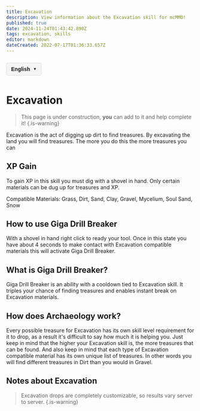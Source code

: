 ```yaml
---
title: Excavation
description: View information about the Excavation skill for mcMMO!
published: true
date: 2024-11-24T01:43:42.890Z
tags: excavation, skills
editor: markdown
dateCreated: 2022-07-17T01:36:33.657Z
---
```



<!-- 语言切换器开始 -->
<div class="language-switcher">
  <div class="language-switcher-current">
    <span class="current-language">English</span>
    <span class="dropdown-icon">▼</span>
  </div>
  <div class="language-switcher-dropdown">
        <div class="language-option active" data-lang="en">English</div>
    <div class="language-option " data-lang="zh">中文</div>
    <div class="language-option " data-lang="es">Español</div>
    <div class="language-option " data-lang="fr">Français</div>
    <div class="language-option " data-lang="de">Deutsch</div>
    <div class="language-option " data-lang="ru">Русский</div>
    <div class="language-option " data-lang="ja">日本語</div>
    <div class="language-option " data-lang="ko">한국어</div>

  </div>
</div>

<style>
.language-switcher {
  position: relative;
  display: inline-block;
  margin: 10px 0;
  font-family: Arial, sans-serif;
  z-index: 100;
}

.language-switcher-current {
  display: flex;
  align-items: center;
  cursor: pointer;
  padding: 8px 12px;
  background-color: #f5f5f5;
  border: 1px solid #ddd;
  border-radius: 4px;
}

.current-language {
  margin-right: 8px;
  font-weight: bold;
}

.dropdown-icon {
  font-size: 10px;
}

.language-switcher-dropdown {
  display: none;
  position: absolute;
  top: 100%;
  left: 0;
  background-color: white;
  border: 1px solid #ddd;
  border-radius: 4px;
  box-shadow: 0 2px 5px rgba(0,0,0,0.1);
  min-width: 150px;
  z-index: 101;
}

.language-switcher:hover .language-switcher-dropdown {
  display: block;
}

.language-option {
  padding: 8px 12px;
  cursor: pointer;
  transition: background-color 0.2s;
}

.language-option:hover {
  background-color: #f0f0f0;
}

.language-option.active {
  background-color: #e6f7ff;
  font-weight: bold;
}
</style>


<script>
document.addEventListener('DOMContentLoaded', function() {
  // 语言切换功能
  const languageOptions = document.querySelectorAll('.language-option');
  languageOptions.forEach(option => {
    option.addEventListener('click', function() {
      const langCode = this.getAttribute('data-lang');
      const currentPath = window.location.pathname;
      
      // 提取当前文件路径（不含语言代码）
      const pathMatch = currentPath.match(/\/[a-z]{2}\/(.+)$/);
      const filePath = pathMatch ? pathMatch[1] : 'home.md';
      
      // 构建新路径
      const newPath = '/' + langCode + '/' + filePath;
      window.location.href = newPath;
    });
  });
});
</script>

<!-- 语言切换器结束 -->




# Excavation
> This page is under construction, **you** can add to it and help complete it!
{.is-warning}

Excavation is the act of digging up dirt to find treasures. By excavating the land you will find treasures. The more you do this the more treasures you can 

## XP Gain

To gain XP in this skill you must dig with a shovel in hand. Only certain materials can be dug up for treasures and XP.

Compatible Materials: Grass, Dirt, Sand, Clay, Gravel, Mycelium, Soul Sand, Snow

## How to use Giga Drill Breaker

With a shovel in hand right click to ready your tool. Once in this state you have about 4 seconds to make contact with Excavation compatible materials this will activate Giga Drill Breaker.

## What is Giga Drill Breaker?

Giga Drill Breaker is an ability with a cooldown tied to Excavation skill. It triples your chance of finding treasures and enables instant break on Excavation materials.

## How does Archaeology work?

Every possible treasure for Excavation has its own skill level requirement for it to drop, as a result it's difficult to say how much it is helping you. Just keep in mind that the higher your Excavation skill is, the more treasures that can be found. And also keep in mind that each type of Excavation compatible material has its own unique list of treasures. In other words you will find different treasures in Dirt than you would in Gravel.

## Notes about Excavation

> Excavation drops are completely customizable, so results vary server to server.
{.is-warning}

